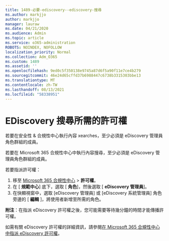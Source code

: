 ```yaml
---
title: 1489-必要-ediscovery--ediscovery-搜尋
ms.author: markjjo
author: markjjo
manager: lauraw
ms.date: 04/21/2020
ms.audience: Admin
ms.topic: article
ms.service: o365-administration
ROBOTS: NOINDEX, NOFOLLOW
localization_priority: Normal
ms.collection: Adm_O365
ms.custom: 1489
ms.assetid: ''
ms.openlocfilehash: 9ed0c5f350138e9745a87d6f5a90f11e7ce4b279
ms.sourcegitcommit: 46e24d65cffd37b6988447c6738b3315303bbe13
ms.translationtype: MT
ms.contentlocale: zh-TW
ms.lasthandoff: 08/13/2021
ms.locfileid: "58338951"
---
```

# <a name="permissions-required-for-ediscovery-searches"></a>EDiscovery 搜尋所需的許可權

若要在安全性 & 合規性中心執行內容 xearches，至少必須是 eDiscovery 管理員角色群組的成員。

若要在 Microsoft 365 合規性中心中執行內容搜尋，至少必須是 eDiscovery 管理員角色群組的成員。  

若要指派許可權：

1. 移至 [Microsoft 365 合規性中心](https://compliance.microsoft.com/)  >  **許可權**。
1. 在 [ **規範中心**] 底下，選取 [ **角色**]，然後選取 [ **eDiscovery 管理員**]。
1. 在快顯視窗中，選取 [eDiscovery 管理員] 或 [eDiscovery 系統管理員] 角色旁邊的 [ **編輯** ]，將使用者新增至所需的角色。

**附注**：在指派 eDiscovery 許可權之後，您可能需要等待幾分鐘的時間才能傳播許可權。

如需有關 eDiscovery 許可權的詳細資訊，請參閱[在 Microsoft 365 合規性中心中指派 eDiscovery 許可權](https://docs.microsoft.com/microsoft-365/compliance/assign-ediscovery-permissions)。
